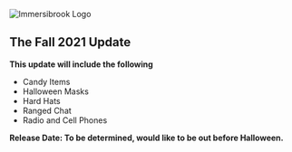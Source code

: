 ![Immersibrook Logo](https://i.imgur.com/9BnoN5B.png)
## The Fall 2021 Update

**This update will include the following**
* Candy Items
* Halloween Masks
* Hard Hats
* Ranged Chat
* Radio and Cell Phones

**Release Date: To be determined, would like to be out before Halloween.**
